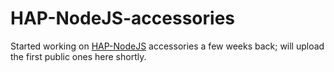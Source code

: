 # HAP-NodeJS-accessories

Started working on [HAP-NodeJS](https://github.com/KhaosT/HAP-NodeJS) accessories a few weeks back; will upload the first public ones here shortly.
